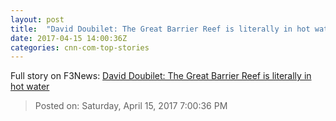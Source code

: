 ```yaml
---
layout: post
title:  "David Doubilet: The Great Barrier Reef is literally in hot water"
date: 2017-04-15 14:00:36Z
categories: cnn-com-top-stories
---
```





Full story on F3News: [David Doubilet: The Great Barrier Reef is literally in hot water](http://www.f3nws.com/n/BGAMuC)

> Posted on: Saturday, April 15, 2017 7:00:36 PM
